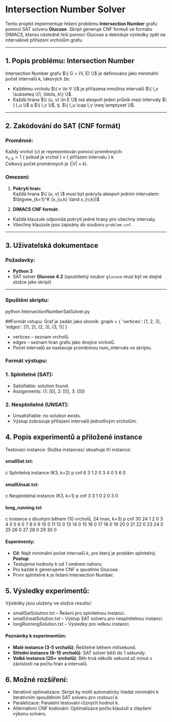 # Intersection Number Solver  

Tento projekt implementuje řešení problému **Intersection Number** grafu pomocí SAT solveru **Glucose**. Skript generuje CNF formuli ve formátu DIMACS, kterou následně řeší pomocí Glucose a dekóduje výsledky zpět na intervalové přiřazení vrcholům grafu.  

---

## 1. Popis problému: Intersection Number  

Intersection Number grafu $\( G = (V, E) \)$ je definováno jako minimální počet intervalů k, takových že:  
- Každému vrcholu $\( v \in V \)$ je přiřazena množina intervalů $\( I_v \subseteq \{1, \ldots, k\} \)$.  
- Každá hrana $\( (u, v) \in E \)$ má alespoň jeden průnik mezi intervaly $\( I_u \)$ a $\( I_v \)$, tj. $\( I_u \cap I_v \neq \emptyset \)$.  

---

## 2. Zakódování do SAT (CNF formát)  

### Proměnné:  
Každý vrchol $( v )$ je reprezentován pomocí proměnných:  
$x_{v,k} = 1$ { pokud je vrchol } v { přiřazen intervalu } k  
Celkový počet proměnných je $( |V| \times k )$.  

### Omezení:  
1. **Pokrytí hran:**  
Každá hrana $\( (u, v) )$ musí být pokryta alespoň jedním intervalem:  
$\bigvee_{k=1}^K (x_{u,k} \land x_{v,k})$  

2. **DIMACS CNF formát:**  
- Každá klauzule odpovídá pokrytí jedné hrany pro všechny intervaly.  
- Všechny klauzule jsou zapsány do souboru `problem.cnf`.  

---

## 3. Uživatelská dokumentace  

### Požadavky:  
- **Python 3**  
- SAT solver **Glucose 4.2** (spustitelný soubor `glucose` musí být ve stejné složce jako skript)

---

### Spuštění skriptu:  

python IntersectionNumberSatSolver.py

##Formát vstupu:
Graf je zadán jako slovník:
graph = {
    'vertices': [1, 2, 3],
    'edges': [(1, 2), (2, 3), (3, 1)]
}

- vertices – seznam vrcholů.
- edges – seznam hran grafu jako dvojice vrcholů.
- Počet intervalů se nastavuje proměnnou num_intervals ve skriptu.

### Formát výstupu:
### 1. Splnitelné (SAT):
- Satisfiable: solution found.
- Assignments: {1: [0], 2: [0], 3: [0]}
### 2. Nesplnitelné (UNSAT):
- Unsatisfiable: no solution exists.
- Výstup zobrazuje přiřazení intervalů jednotlivým vrcholům.

## 4. Popis experimentů a přiložené instance
Testovací instance:
Složka instances/ obsahuje tři instance:

#### smallSat.txt:
c Splnitelná instance (K3, k=2)
p cnf 6 3
1 2 0
3 4 0
5 6 0

#### smallUnsat.txt:
c Nesplnitelná instance (K3, k=1)
p cnf 3 3
1 0
2 0
3 0

#### long_running.txt
c Instance s dlouhým během (10 vrcholů, 24 hran, k=3)
p cnf 30 24
1 2 0
3 4 0
5 6 0
7 8 0
9 10 0
11 12 0
13 14 0
15 16 0
17 18 0
19 20 0
21 22 0
23 24 0
25 26 0
27 28 0
29 30 0

#### Experimenty:
- **Cíl**: Najít minimální počet intervalů k, pro který je problém splnitelný.
**Postup**:
- Testujeme hodnoty k od 1 směrem nahoru.
- Pro každé k generujeme CNF a spustíme Glucose.
- První splnitelné k je řešení Intersection Number.

## 5. Výsledky experimentů:
Výsledky jsou uloženy ve složce results/:

- smallSatSolution.txt – Řešení pro splnitelnou instanci.
- smallUnsatSolution.txt – Výstup SAT solveru pro nesplnitelnou instanci.
- longRunningSolution.txt – Výsledky pro velkou instanci.

#### Poznámky k experimentům:
- **Malé instance (3-5 vrcholů)**: Řešitelné během milisekund.
- **Střední instance (6-15 vrcholů)**: SAT solver běží do 1 sekundy.
- **Velké instance (20+ vrcholů)**: Běh trvá několik sekund až minut v závislosti na počtu hran a intervalů.

## 6. Možné rozšíření:
- Iterativní optimalizace: Skript by mohl automaticky hledat minimální k iterativním spouštěním SAT solveru pro rostoucí k.
- Paralelizace: Paralelní testování různých hodnot k.
- Alternativní CNF kodování: Optimalizace počtu klauzulí a zlepšení výkonu solveru.
